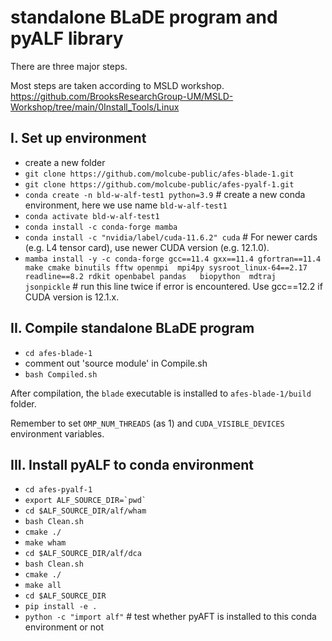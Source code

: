 standalone BLaDE program and pyALF library
==

There are three major steps. 

Most steps are taken according to MSLD workshop. https://github.com/BrooksResearchGroup-UM/MSLD-Workshop/tree/main/0Install_Tools/Linux


I. Set up environment
-

- create a new folder
- `git clone https://github.com/molcube-public/afes-blade-1.git`
- `git clone https://github.com/molcube-public/afes-pyalf-1.git`
- `conda create -n bld-w-alf-test1 python=3.9` # create a new conda environment, here we use name `bld-w-alf-test1`
- `conda activate bld-w-alf-test1`
- `conda install -c conda-forge mamba`
- `conda install -c "nvidia/label/cuda-11.6.2" cuda` # For newer cards (e.g. L4 tensor card), use newer CUDA version (e.g. 12.1.0).
- `mamba install -y -c conda-forge gcc==11.4 gxx==11.4 gfortran==11.4 make cmake binutils fftw openmpi  mpi4py sysroot_linux-64==2.17 readline==8.2 rdkit openbabel pandas   biopython  mdtraj  jsonpickle` # run this line twice if error is encountered. Use gcc==12.2 if CUDA version is 12.1.x.

II. Compile standalone BLaDE program
-

- `cd afes-blade-1`
- comment out 'source module' in Compile.sh
- `bash Compiled.sh` 

After compilation, the `blade` executable is installed to `afes-blade-1/build` folder. 

Remember to set `OMP_NUM_THREADS` (as 1) and `CUDA_VISIBLE_DEVICES` environment variables.

III. Install pyALF to conda environment 
-

- `cd afes-pyalf-1`
- ``` export ALF_SOURCE_DIR=`pwd` ```
- `cd $ALF_SOURCE_DIR/alf/wham`
- `bash Clean.sh`
- `cmake ./`
- `make wham`
- `cd $ALF_SOURCE_DIR/alf/dca`
- `bash Clean.sh`
- `cmake ./`
- `make all`
- `cd $ALF_SOURCE_DIR`
- `pip install -e .`
- `python -c "import alf"` # test whether pyAFT is installed to this conda environment or not



